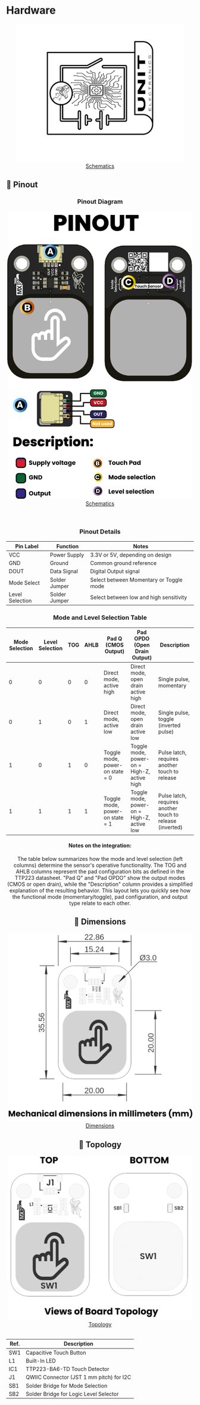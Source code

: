 # Hardware


<div align="center">
    <a href="./unit_sch_V_0_0_1_ue0099_Sensor_Touch.pdf">
        <img src="resources/Schematics_icon.jpg?raw=false" width="450px"><br/> Schematics
    </a>
</div>


## 🔌 Pinout

<div align="center">

### **Pinout Diagram**

<div align="center">
    <a href="./unit_sch_V_0_0_1_ue0099_Sensor_Touch.pdf">
        <img src="resources/unit_pinout_v_0_0_1_ue0099_sensor_touch_en.jpg" width="500px"><br/> Schematics
    </a>
</div>
<br/>
<br/>

### **Pinout Details**

| Pin Label | Function     | Notes                           |
|-----------|--------------|---------------------------------|
| VCC       | Power Supply | 3.3V or 5V, depending on design  |
| GND       | Ground       | Common ground reference         |
| DOUT        | Data Signal  | Digital Output signal     |
| Mode Select | Solder Jumper | Select between Momentary or Toggle mode |
| Level Selection| Solder Jumper | Select between low and high sensitivity |

### **Mode and Level Selection Table**

| Mode Selection | Level Selection | TOG | AHLB | Pad Q (CMOS Output)                     | Pad OPDO (Open Drain Output)                | Description                                |
|----------------|-----------------|-----|------|------------------------------------------|---------------------------------------------|--------------------------------------------|
| 0              | 0               | 0   | 0    | Direct mode, active high                 | Direct mode, open drain active high         | Single pulse, momentary                     |
| 0              | 1               | 0   | 1    | Direct mode, active low                  | Direct mode, open drain active low          | Single pulse, toggle (inverted pulse)       |
| 1              | 0               | 1   | 0    | Toggle mode, power-on state = 0          | Toggle mode, power-on = High-Z, active high | Pulse latch, requires another touch to release |
| 1              | 1               | 1   | 1    | Toggle mode, power-on state = 1          | Toggle mode, power-on = High-Z, active low  | Pulse latch, requires another touch to release (inverted) |

#### Notes on the integration:

The table below summarizes how the mode and level selection (left columns) determine the sensor's operative functionality. The TOG and AHLB columns represent the pad configuration bits as defined in the TTP223 datasheet. "Pad Q" and "Pad OPDO" show the output modes (CMOS or open drain), while the "Description" column provides a simplified explanation of the resulting behavior. This layout lets you quickly see how the functional mode (momentary/toggle), pad configuration, and output type relate to each other.

## 📏 Dimensions

<div align="center">
<a href="./resources/unit_dimension_V_0_0_1_ue0099_Sensor_Touch.png"><img src="./resources/unit_dimension_V_0_0_1_ue0099_Sensor_Touch.png" width="500px"><br/> Dimensions</a>
</div>

## 📃 Topology

<div align="center">
<a href="./resources/unit_topology_V_0_0_1_ue0099_Sensor_Touch.png"><img src="./resources/unit_topology_V_0_0_1_ue0099_Sensor_Touch.png" width="500px"><br/> Topology</a>
<br/>
<br/>

| Ref. | Description                              |
|------|------------------------------------------|
| SW1  | Capacitive Touch Button                  |
| L1   | Built-In LED                             |
| IC1  | TTP223-BA6-TD Touch Detector             | 
| J1   | QWIIC Connector (JST 1 mm pitch) for I2C |
| SB1  | Solder Bridge for Mode Selection         | 
| SB2  | Solder Bridge for Logic Level Selector   |

</div>

